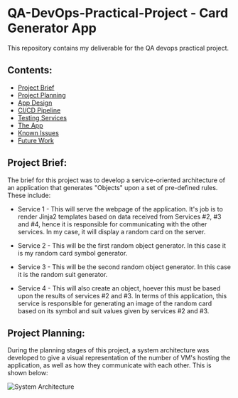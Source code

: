 # QA-DevOps-Practical-Project - Card Generator App
This repository contains my deliverable for the QA devops practical project.

## Contents:
* [Project Brief](#Project-Brief)  
* [Project Planning](#Project-Planning)
* [App Design](#App-Design)
* [CI/CD Pipeline](#CI/CD-Pipeline)  
* [Testing Services](#Testing)
* [The App](#The-App)
* [Known Issues](#Known-Issues)
* [Future Work](#Future-Work)

## Project Brief:  
The brief for this project was to develop a service-oriented architecture of an application that generates "Objects" upon a set of pre-defined rules. These include:

* Service 1 - This will serve the webpage of the application. It's job is to render Jinja2 templates based on data received from Services #2, #3 and #4, hence it is responsible for communicating with the other services. In my case, it will display a random card on the server.

* Service 2 - This will be the first random object generator. In this case it is my random card symbol generator.

* Service 3 - This will be the second random object generator. In this case it is the random suit generator.

* Service 4 - This will also create an object, hoever this must be based upon the results of services #2 and #3. In terms of this application, this service is responsible for generating an image of the random card based on its symbol and suit values given by services #2 and #3. 

## Project Planning:
During the planning stages of this project, a system architecture was developed to give a visual representation of the number of VM's hosting the application, as well as how they communicate with each other. This is shown below:

![System Architecture](https://github.com/myounis789/QA-DevOps-practical-project/resources/systemArchitecture.png)
